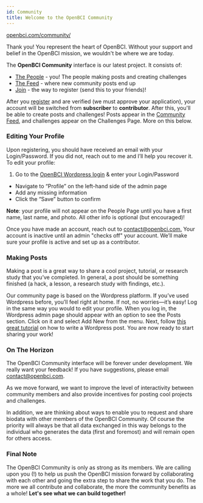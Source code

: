 ```yaml
---
id: Community
title: Welcome to the OpenBCI Community
---
```

[openbci.com/community/](http://openbci.com/community/)

Thank you! You represent the heart of OpenBCI. Without your support and belief in the OpenBCI mission, we wouldn't be where we are today.

The **OpenBCI Community** interface is our latest project. It consists of:

-   [The People](http://openbci.com/community/people/) - you! The people making posts and creating challenges
-   [The Feed](http://openbci.com/community/) - where new community posts end up
-   [Join](https://openbci.com/community/login-main/?action=register) - the way to register (send this to your friends)!

After you [register](https://openbci.com/community/login-main/?action=register) and are verified (we must approve your application), your account will be switched from **subscriber** to **contributor**. After this, you'll be able to create posts and challenges! Posts appear in the [Community Feed](http://openbci.com/community/), and challenges appear on the Challenges Page. More on this below.

### Editing Your Profile

Upon registering, you should have received an email with your Login/Password. If you did not, reach out to me and I’ll help you recover it. To edit your profile:

1.  Go to the [OpenBCI Wordpress login](http://openbci.com/community/login-main/) & enter your Login/Password

-   Navigate to “Profile” on the left-hand side of the admin page
-   Add any missing information
-   Click the “Save” button to confirm

**Note**: your profile will not appear on the People Page until you have a first name, last name, and photo. All other info is optional (but encouraged)!

Once you have made an account, reach out to [contact@openbci.com.](mailto:contact@openbci.com.) Your account is inactive until an admin "checks off" your account. We’ll make sure your profile is active and set up as a contributor. 

### Making Posts

Making a post is a great way to share a cool project, tutorial, or research study that you’ve completed. In general, a post should be something finished (a hack, a lesson, a research study with findings, etc.).

Our community page is based on the Wordpress platform. If you’ve used Wordpress before, you’ll feel right at home. If not, no worries—it’s easy! Log in the same way you would to edit your profile. When you log in, the Wordpress admin page should appear with an option to see the Posts section. Click on it and select Add New from the menu. Next, follow [this great tutorial](https://www.wpbeginner.com/beginners-guide/how-to-add-a-new-post-in-wordpress-and-utilize-all-the-features/) on how to write a Wordpress post. You are now ready to start sharing your work!

### On The Horizon

The OpenBCI Community interface will be forever under development. We really want your feedback! If you have suggestions, please email [contact@openbci.com](mailto:contact@openbci.com).

As we move forward, we want to improve the level of interactivity between community members and also provide incentives for posting cool projects and challenges.

In addition, we are thinking about ways to enable you to request and share biodata with other members of the OpenBCI Community. Of course the priority will always be that all data exchanged in this way belongs to the individual who generates the data (first and foremost) and will remain open for others access.

### Final Note

The OpenBCI Community is only as strong as its members. We are calling upon you (!) to help us push the OpenBCI mission forward by collaborating with each other and going the extra step to share the work that you do. The more we all contribute and collaborate, the more the community benefits as a whole! **Let's see what we can build together!**
